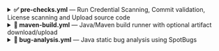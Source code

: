 <details>
<summary><strong>✅ pre-checks.yml</strong> — Run Credential Scanning, Commit validation, License scanning and Upload source code</summary>


### 📄 About

This reusable workflow performs:

- 🔐 Credential scanning (via Gitleaks)  
- ✅ Commit sign-off validation  
- 🧾 license scanning using `license_finder`  
- 📦 Optional artifact upload of the source code for reuse in later stages

### 🔧 Usage

```yaml
jobs:
  pre_checks:
    uses: NavabShariff/shared-library/.github/workflows/pre-checks.yml@main
    with:
      commit_sign_off: true
      commit_message: false
      credential_scan: true
      license_scanning: true
      license_decision_file: 'doc/dependency_decisions.yml'
      upload_artifacts: true
      artifact_name: 'source-code'
```

### 🎛️ Inputs

| Name                  | Type     | Required | Default                        | Description |
|-----------------------|----------|----------|--------------------------------|-------------|
| `commit_sign_off`     | boolean   | ✅ Yes   | true                             | Whether to enforce signed commits (`true` or `false`) |
| `commit_message`      | boolean   | No       | –                              | Commit message validation string or regex (if needed) |
| `license_scanning`    | boolean  | ✅ Yes       | `true`                        | Run `license_finder` to check OSS licenses |
| `license_decision_file` | string | ✅ Yes       | `doc/dependency_decisions.yml` | Path to the ORT/LicenseFinder decisions file |
| `credential_scan` | boolean | ✅ Yes       | `true` | Whether to do credential scanning (`true` or `false`) |
| `upload_artifacts`    | boolean  | No       | `false`                        | Upload source code artifact for later job reuse |
| `artifact_name`       | string   | No       | `source-code`                  | Name of the uploaded artifact |

### 📁 Artifact Upload

If `upload_artifacts` is enabled, the entire source code is zipped and uploaded as an artifact (default name: `source-code`).  
Subsequent jobs can retrieve and reuse it without cloning again:

```yaml
- name: Download artifact
  uses: actions/download-artifact@v4
  with:
    name: source-code
```

</details>

<details>
<summary><strong>🔨 maven-build.yml</strong> — Java/Maven build runner with optional artifact download/upload</summary>

### 📄 About


This reusable workflow compiles Java projects using Maven. It optionally downloads source code artifacts (from earlier stages), performs the Maven command, and can optionally upload the resulting build artifacts.

### 🔧 Usage

```yaml
jobs:
  build:
    uses: NavabShariff/shared-library/.github/workflows/maven-build.yml@main
    with:
      mvn_command: 'clean install'
      java_version: '17'
      checkout: false
      download_artifacts: true
      download_artifact_name: 'source-code'
      upload_artifacts: true
      upload_artifact_name: 'compiled-source-code'
```

### 🎛️ Inputs

| Name                     | Type    | Required | Default               | Description |
|--------------------------|---------|----------|-----------------------|-------------|
| `mvn_command`            | string  | ✅ Yes  | –                     | Maven command to execute (e.g., `clean install`) |
| `java_version`           | string  | ✅ Yes  | –                     | Java version (e.g., `11`, `17`) |
| `checkout`               | boolean | No       | `false`               | Whether to run `actions/checkout` (if code isn't downloaded as artifact) |
| `upload_artifacts`       | boolean | No       | `false`               | Whether to upload the compiled source code |
| `upload_artifact_name`   | string  | No       | `compiled-source-code`| Name of the artifact to upload |
| `download_artifacts`     | boolean | No       | `false`               | Whether to download previously uploaded source code. Enable this if you are not cloning the source code in this stage (i.e., `checkout` is `false`). |
| `download_artifact_name` | string  | No       | –                     | Name of the artifact to download |

### 🧩 Integration Strategy

- ✅ Use `download_artifacts` when consuming source code uploaded in the `pre-checks` stage.
- ✅ Use `upload_artifacts` to pass compiled JARs or other build outputs to downstream jobs (e.g., for BUG analysis, SCA, Or deployment).
- ❗If `checkout` is `true`, repository code is cloned directly; otherwise, assume source code is provided via `download_artifacts`.

</details>

<details>
<summary><strong>🐞 bug-analysis.yml</strong> — Java static bug analysis using SpotBugs</summary>

### 📄 About

This reusable workflow performs Bug Analysis analysis using [SpotBugs](https://spotbugs.github.io/) on a Maven project. It supports downloading previously compiled code artifacts, executing the SpotBugs analysis, and uploading the resulting report file for further review or integration in later CI/CD stages.

### 🔧 Usage

```yaml
jobs:
  bug-analysis:
    uses: NavabShariff/shared-library/.github/workflows/bug-analysis.yml@main
    with:
      download_artifacts: true
      download_artifact_name: 'compiled-source-code'
      mvn_command: 'spotbugs:spotbugs'
      java_version: '17'
      bug_report_name: 'spotbugs-report'
```

### 🎛️ Inputs

| Name                     | Type    | Required | Default | Description |
|--------------------------|---------|----------|---------|-------------|
| `download_artifacts`     | boolean | ✅ Yes  | –       | Whether to download previously uploaded source code artifact |
| `download_artifact_name` | string  | ✅ Yes  | –       | Name of the artifact to download |
| `mvn_command`            | string  | ✅ Yes  | –       | Maven command to execute (e.g., `spotbugs:spotbugs`) |
| `java_version`           | string  | ✅ Yes  | –       | Java version to set up before executing Maven |
| `bug_report_name`        | string  | ✅ Yes  | –       | Name to use for the uploaded bug report artifact. 💡 Suggestion: use predefined GitHub Action variables (e.g., `${{ github.event.repository.name }}-bug-report`) to avoid hardcoding this value per project. |

### 📦 Maven Plugin Requirement

To make this workflow function properly, your `pom.xml` must include the **SpotBugs Maven plugin** as shown below:

```xml
<plugin>
  <groupId>com.github.spotbugs</groupId>
  <artifactId>spotbugs-maven-plugin</artifactId>
  <version>4.7.3.0</version>
  <configuration>
    <effort>Max</effort>
    <failOnError>false</failOnError>
    <threshold>Low</threshold>
    <xmlOutput>true</xmlOutput>
    <outputDirectory>${project.build.directory}</outputDirectory>
  </configuration>
</plugin>
```

> 🔔 Without this plugin, the Maven `spotbugs:spotbugs` goal will not run correctly.

### 🧩 Integration Strategy

- ✅ Use this workflow after a successful Maven build stage (`maven-build.yml`) where compiled source is uploaded.
- ✅ Pass in the same artifact name used during upload in the build stage.
- ✅ Use the uploaded report artifact in downstream workflows like audit or security review.

</details>